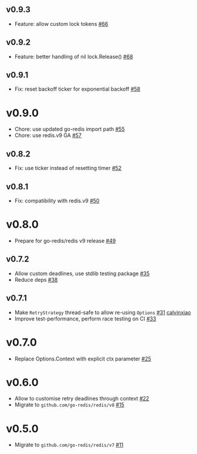 ## v0.9.3

- Feature: allow custom lock tokens [#66](https://github.com/bsm/redislock/pull/66)

## v0.9.2

- Feature: better handling of nil lock.Release() [#68](https://github.com/bsm/redislock/pull/68)

## v0.9.1

- Fix: reset backoff ticker for exponential backoff [#58](https://github.com/bsm/redislock/pull/58)

# v0.9.0

- Chore: use updated go-redis import path [#55](https://github.com/bsm/redislock/pull/55)
- Chore: use redis.v9 GA [#57](https://github.com/bsm/redislock/pull/57)

## v0.8.2

- Fix: use ticker instead of resetting timer [#52](https://github.com/bsm/redislock/pull/52)

## v0.8.1

- Fix: compatibility with redis.v9 [#50](https://github.com/bsm/redislock/pull/50)

# v0.8.0

- Prepare for go-redis/redis v9 release [#49](https://github.com/bsm/redislock/pull/49)

## v0.7.2

- Allow custom deadlines, use stdlib testing package [#35](https://github.com/bsm/redislock/pull/35)
- Reduce deps [#38](https://github.com/bsm/redislock/pull/38)

## v0.7.1

- Make `RetryStrategy` thread-safe to allow re-using `Options` [#31](https://github.com/bsm/redislock/pull/31) [calvinxiao](https://github.com/calvinxiao)
- Improve test-performance, perform race testing on CI [#33](https://github.com/bsm/redislock/pull/33)

# v0.7.0

- Replace Options.Context with explicit ctx parameter [#25](https://github.com/bsm/redislock/pull/25)

# v0.6.0

- Allow to customise retry deadlines through context [#22](https://github.com/bsm/redislock/pull/22)
- Migrate to `github.com/go-redis/redis/v8` [#15](https://github.com/bsm/redislock/pull/15)

# v0.5.0

- Migrate to `github.com/go-redis/redis/v7` [#11](https://github.com/bsm/redislock/pull/11)
